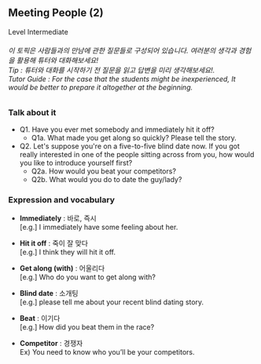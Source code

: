 ## Meeting People (2)
Level Intermediate
###### 이 토픽은 사람들과의 만남에 관한 질문들로 구성되어 있습니다. 여러분의 생각과 경험을 활용해 튜터와 대화해보세요!<br/>Tip : 튜터와 대화를 시작하기 전 질문을 읽고 답변을 미리 생각해보세요!.<br/>Tutor Guide : For the case that the students might be inexperienced, It would be better to prepare it altogether at the beginning.

### Talk about it
- Q1. Have you ever met somebody and immediately hit it off?
  - Q1a. What made you get along so quickly? Please tell the story.
- Q2. Let's suppose you're on a five-to-five blind date now. If you got really interested in one of the people sitting across from you, how would you like to introduce yourself first?
  - Q2a. How would you beat your competitors?
  - Q2b. What would you do to date the guy/lady?
### Expression and vocabulary
- **Immediately** : 바로, 즉시  
[e.g.] I immediately have some feeling about her.

- **Hit it off** : 죽이 잘 맞다  
[e.g.] I think they will hit it off.

- **Get along (with)** : 어울리다  
[e.g.] Who do you want to get along with?

- **Blind date** : 소개팅  
[e.g.] please tell me about your recent blind dating story.

- **Beat** : 이기다  
[e.g.] How did you beat them in the race?

- **Competitor** : 경쟁자  
Ex) You need to know who you’ll be your competitors.


